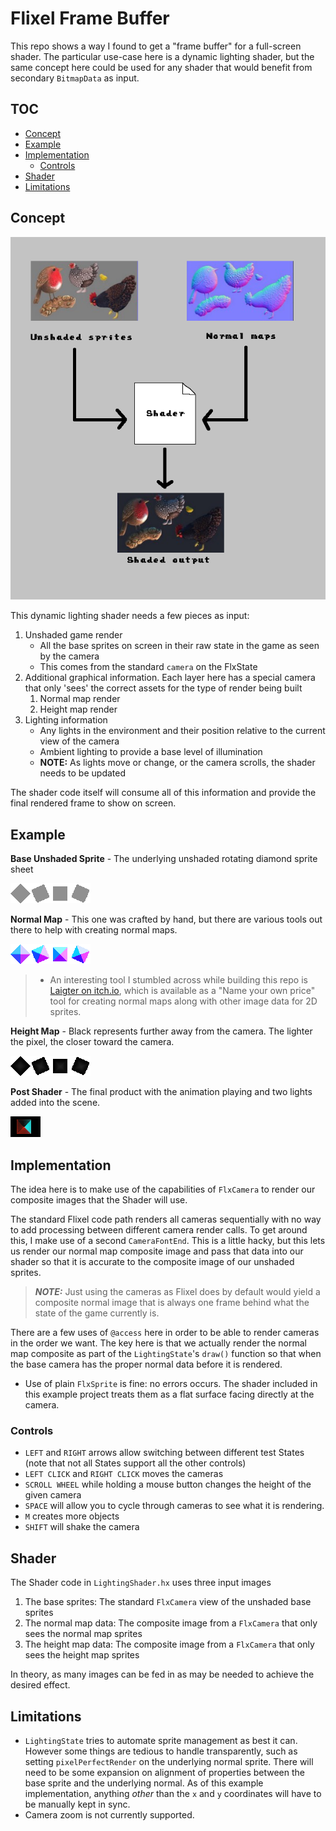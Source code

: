 # Flixel Frame Buffer

This repo shows a way I found to get a "frame buffer" for a full-screen shader.
The particular use-case here is a dynamic lighting shader, but the same concept here could be used for any shader that would benefit from secondary `BitmapData` as input.

## TOC
- [Concept](#concept)
- [Example](#example)
- [Implementation](#implementation)
  - [Controls](#controls)
- [Shader](#shader)
- [Limitations](#limitations)

## Concept

![Concept](./art/concept.png)

This dynamic lighting shader needs a few pieces as input:

1. Unshaded game render
    * All the base sprites on screen in their raw state in the game as seen by the camera
    * This comes from the standard `camera` on the FlxState
1. Additional graphical information. Each layer here has a special camera that only 'sees' the correct assets for the type of render being built
    1. Normal map render 
    1. Height map render
1. Lighting information
    * Any lights in the environment and their position relative to the current view of the camera
    * Ambient lighting to provide a base level of illumination
    * **NOTE:** As lights move or change, or the camera scrolls, the shader needs to be updated

The shader code itself will consume all of this information and provide the final rendered frame to show on screen.

## Example

**Base Unshaded Sprite** - The underlying unshaded rotating diamond sprite sheet

![Unshaded](./assets/images/diamond.png)

**Normal Map** - This one was crafted by hand, but there are various tools out there to help with creating normal maps.

![Normal Map](./assets/images/diamond_norm.png)
> * An interesting tool I stumbled across while building this repo is [Laigter on itch.io](https://azagaya.itch.io/laigter), which is available as a "Name your own price" tool for creating normal maps along with other image data for 2D sprites.

**Height Map** - Black represents further away from the camera. The lighter the pixel, the closer toward the camera.

![Height Map](./assets/images/diamond_height.png)

**Post Shader** - The final product with the animation playing and two lights added into the scene.

![Shaded](./art/spin.gif)

## Implementation

The idea here is to make use of the capabilities of `FlxCamera` to render our composite images that the Shader will use.

The standard Flixel code path renders all cameras sequentially with no way to add processing between different camera render calls. To get around this, I make use of a second `CameraFontEnd`. This is a little hacky, but this lets us render our normal map composite image and pass that data into our shader so that it is accurate to the composite image of our unshaded sprites.
> **_NOTE:_** Just using the cameras as Flixel does by default would yield a composite normal image that is always one frame behind what the state of the game currently is.

There are a few uses of `@access` here in order to be able to render cameras in the order we want. The key here is that we actually render the normal map composite as part of the `LightingState`'s `draw()` function so that when the base camera has the proper normal data before it is rendered.

* Use of plain `FlxSprite` is fine: no errors occurs. The shader included in this example project treats them as a flat surface facing directly at the camera.

### Controls

* `LEFT` and `RIGHT` arrows allow switching between different test States (note that not all States support all the other controls)
* `LEFT CLICK` and `RIGHT CLICK` moves the cameras
* `SCROLL WHEEL` while holding a mouse button changes the height of the given camera
* `SPACE` will allow you to cycle through cameras to see what it is rendering.
* `M` creates more objects
* `SHIFT` will shake the camera

## Shader

The Shader code in `LightingShader.hx` uses three input images
1. The base sprites: The standard `FlxCamera` view of the unshaded base sprites
2. The normal map data: The composite image from a `FlxCamera` that only sees the normal map sprites
3. The height map data: The composite image from a `FlxCamera` that only sees the height map sprites

In theory, as many images can be fed in as may be needed to achieve the desired effect.

## Limitations

* `LightingState` tries to automate sprite management as best it can. However some things are tedious to handle transparently, such as setting `pixelPerfectRender` on the underlying normal sprite. There will need to be some expansion on alignment of properties between the base sprite and the underlying normal. As of this example implementation, anything _other_ than the `x` and `y` coordinates will have to be manually kept in sync.
* Camera zoom is not currently supported.
